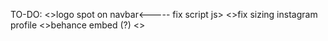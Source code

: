 TO-DO:
<>logo spot on navbar<----- fix script js>
<>fix sizing instagram profile
<>behance embed (?)
<>